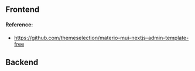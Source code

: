 ## Frontend

#### Reference: 
- https://github.com/themeselection/materio-mui-nextjs-admin-template-free

## Backend